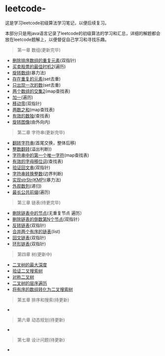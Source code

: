 # leetcode-
这是学习leetcode初级算法学习笔记，以便后续复习。

本部分只是用java语言记录了leetcode的初级算法的学习和汇总，详细的解题都会放在leetcode题解上，以便督促自己学习和寻找乐趣。
>第一章 数组(更新完毕)
- [删除排序数组的重复元素](https://leetcode-cn.com/problems/remove-duplicates-from-sorted-array/solution/26-shan-chu-pai-xu-shu-zu-de-zhong-fu-yuan-su-by-w/)(双指针)
- [买卖股票的最佳时机2](https://leetcode-cn.com/problems/best-time-to-buy-and-sell-stock-ii/solution/122mai-mai-gu-piao-de-zui-jia-shi-ji-ii-by-wulin-v/)(遍历)
- [旋转数组](https://leetcode-cn.com/problems/rotate-array/solution/189-xuan-zhuan-shu-zu-by-wulin-v/)(暴力法)
- [存在重复的元素](https://leetcode-cn.com/problems/contains-duplicate/solution/217-cun-zai-zhong-fu-yuan-su-1-by-wulin-v/)(set去重)
- [只出现一次的数](https://leetcode-cn.com/problems/single-number/solution/136-zhi-chu-xian-yi-ci-de-shu-by-wulin-v/)(set去重)
- [两个数组的交集2](https://leetcode-cn.com/problems/intersection-of-two-arrays-ii/solution/350-liang-ge-shu-zu-de-jiao-ji-2-by-wulin-v/)(map查找表)
- [加一](https://leetcode-cn.com/problems/plus-one/solution/66jia-yi-by-wulin-v/)(遍历)
- [移动零](https://leetcode-cn.com/problems/move-zeroes/solution/283-yi-dong-ling-by-wulin-v/)(双指针)
- [两数之和](https://leetcode-cn.com/problems/two-sum/solution/1-liang-shu-zhi-he-by-wulin-v/)(map查找表)
- [有效的数独](https://leetcode-cn.com/problems/valid-sudoku/solution/36-you-xiao-de-shu-du-by-wulin-v/)(查找表)
- [旋转图像](https://leetcode-cn.com/problems/rotate-image/solution/48xuan-zhuan-tu-xiang-by-wulin-v/)(由外向内)
>第二章 字符串(更新完毕)
- [翻转字符串](https://leetcode-cn.com/problems/reverse-string/solution/344-fan-zhuan-zi-fu-chuan-by-wulin-v/)(首尾交换，整体后移)
- [整数翻转](https://leetcode-cn.com/problems/reverse-integer/solution/7-zheng-shu-fan-zhuan-by-wulin-v/)(溢出判断))
- [字符串中的第一个唯一字符](https://leetcode-cn.com/problems/first-unique-character-in-a-string/solution/387-zi-fu-chuan-zhong-de-di-yi-ge-wei-yi-zi-fu-1-9/)(map查找表)
- [有效的字母移位词](https://leetcode-cn.com/problems/valid-anagram/solution/242-you-xiao-de-zi-mu-yi-wei-ci-by-wulin-v/)(查找表)
- [验证回文串](https://leetcode-cn.com/problems/valid-palindrome/solution/125yan-zheng-hui-wen-chuan-by-wulin-v/)(双指针)
- [字符串转换整数](https://leetcode-cn.com/problems/string-to-integer-atoi/solution/8-zi-fu-chuan-zhuan-huan-zheng-shu-atoi-by-wulin-2/)(边界判断)
- [实现strStr(KMP)](https://leetcode-cn.com/problems/implement-strstr/solution/28-shi-xian-strstr-by-wulin-v/)(暴力法)
- [外观数列](https://leetcode-cn.com/problems/count-and-say/solution/38-wai-guan-shu-lie-by-wulin-v/)(递归)
- [最长公共前缀](https://leetcode-cn.com/problems/longest-common-prefix/solution/14-zui-chang-gong-gong-qian-zhui-by-wulin-v/)(遍历)
>第三章 链表(待更完毕)
- [删除链表中的节点](https://leetcode-cn.com/problems/shan-chu-lian-biao-de-jie-dian-lcof/solution/jian-zhi-offer-18-shan-chu-lian-biao-de-jie-dia-15/)(无重复节点 遍历）
- [删除链表的倒数第N个节点](https://leetcode-cn.com/problems/remove-nth-node-from-end-of-list/solution/19-shan-chu-lian-biao-de-dao-shu-di-nge-jie-dia-62/)(双指针）
- [反转链表](https://leetcode-cn.com/problems/fan-zhuan-lian-biao-lcof/solution/jian-zhi-offer-24-fan-zhuan-lian-biao-by-wulin-v/)(双指针)
- [合并两个有序的链表](https://leetcode-cn.com/problems/he-bing-liang-ge-pai-xu-de-lian-biao-lcof/solution/jian-zhi-offer-25-he-bing-liang-ge-pai-xu-de-li-17/)(list)
- [回文链表](https://leetcode-cn.com/problems/palindrome-linked-list/solution/234-hui-wen-lian-biao-by-wulin-v/)(双指针)
- [环形链表](https://leetcode-cn.com/problems/linked-list-cycle/solution/141-huan-xing-lian-biao-by-wulin-v/)(双指针)
>第四章 树(更新中)
- [二叉树的最大深度]()
- [验证二叉搜索树]()
- [对称二叉树]()
- [二叉树的层序遍历](https://leetcode-cn.com/problems/binary-tree-level-order-traversal/solution/102er-cha-shu-ceng-xu-bian-li-by-wulin-v/)
- [将有序的数组转化为二叉搜索树](https://leetcode-cn.com/problems/convert-sorted-array-to-binary-search-tree/solution/108-jiang-you-xu-shu-zu-zhuan-hua-wei-er-cha-sou-s/)
>第五章 排序和搜索(待更新)
-
>第六章 动态规划(待更新)
-
>第七章 设计问题(待更新)
-
